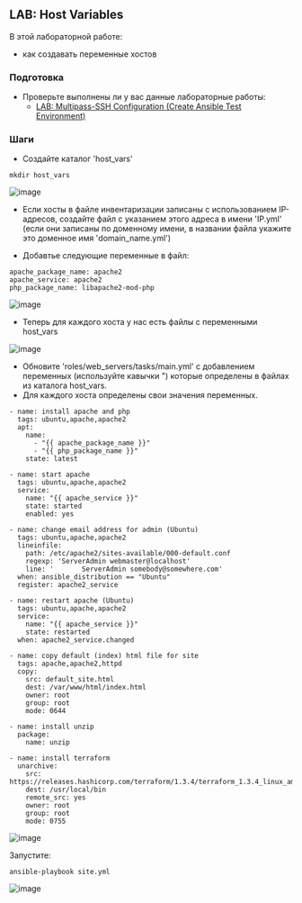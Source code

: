 ## LAB: Host Variables

В этой лабораторной работе:
- как создавать переменные хостов

### Подготовка

- Проверьте выполнены ли у вас данные лабораторные работы:
  - [LAB: Multipass-SSH Configuration (Create Ansible Test Environment)](https://github.com/gulyaeve/ansible_labs/blob/main/Multipass-SSH-Configuration.md)

### Шаги

- Создайте каталог 'host_vars'

```
mkdir host_vars
```

![image](https://user-images.githubusercontent.com/10358317/202507475-c42f278e-0999-4cdd-b9dd-c60d52d44639.png)

- Если хосты в файле инвентаризации записаны с использованием IP-адресов, создайте файл с указанием этого адреса в имени 'IP.yml' (если они записаны по доменному имени, в названии файла укажите это доменное имя 'domain_name.yml')

- Добавтье следующие переменные в файл:

```
apache_package_name: apache2
apache_service: apache2
php_package_name: libapache2-mod-php
```

![image](https://user-images.githubusercontent.com/10358317/202508266-b824fb3b-c5bf-4b91-9b20-a8a5fee4181b.png)

- Теперь для каждого хоста у нас есть файлы с переменными host_vars

![image](https://user-images.githubusercontent.com/10358317/202508480-f7e094da-0d31-4327-a219-82e690b41acf.png)

- Обновите 'roles/web_servers/tasks/main.yml' с добавлением переменных (используйте кавычки ") которые определены в файлах из каталога host_vars.
- Для каждого хоста определены свои значения переменных. 

```
- name: install apache and php
  tags: ubuntu,apache,apache2
  apt:
    name:
      - "{{ apache_package_name }}"
      - "{{ php_package_name }}"
    state: latest

- name: start apache
  tags: ubuntu,apache,apache2
  service:
    name: "{{ apache_service }}"
    state: started
    enabled: yes

- name: change email address for admin (Ubuntu)
  tags: ubuntu,apache,apache2
  lineinfile:
    path: /etc/apache2/sites-available/000-default.conf
    regexp: 'ServerAdmin webmaster@localhost'
    line: '       ServerAdmin somebody@somewhere.com'
  when: ansible_distribution == "Ubuntu"
  register: apache2_service

- name: restart apache (Ubuntu)
  tags: ubuntu,apache,apache2
  service:
    name: "{{ apache_service }}"
    state: restarted
  when: apache2_service.changed

- name: copy default (index) html file for site
  tags: apache,apache2,httpd
  copy:
    src: default_site.html
    dest: /var/www/html/index.html
    owner: root
    group: root
    mode: 0644

- name: install unzip
  package:
    name: unzip
    
- name: install terraform
  unarchive:
    src: https://releases.hashicorp.com/terraform/1.3.4/terraform_1.3.4_linux_amd64.zip
    dest: /usr/local/bin
    remote_src: yes
    owner: root
    group: root
    mode: 0755    
```

![image](https://user-images.githubusercontent.com/10358317/202510904-92f51a73-83d1-4c19-b376-37d8c236e7c4.png)

Запустите:

```
ansible-playbook site.yml
```

![image](https://user-images.githubusercontent.com/10358317/202511367-dd789f83-a7d5-40e1-9f2c-e3fec2e1f44c.png)

